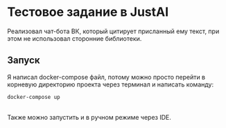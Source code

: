 # Тестовое задание в JustAI

Реализовал чат-бота ВК, который цитирует присланный ему текст, 
при этом не использовал сторонние библиотеки.

## Запуск

Я написал docker-compose файл, потому можно просто перейти в корневую директорию
проекта через терминал и написать команду:

``docker-compose up``

<br> Также можно запустить и в ручном режиме через IDE.

